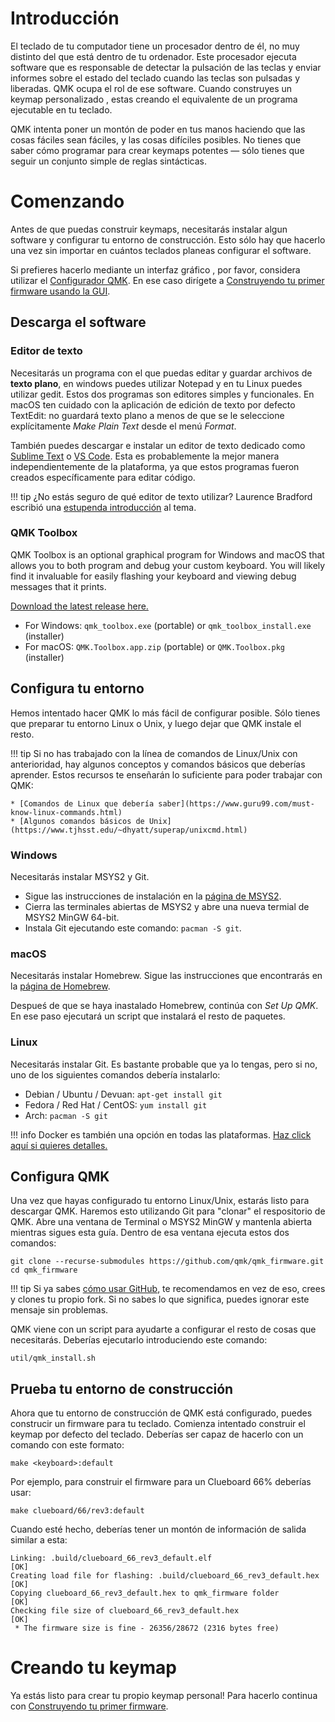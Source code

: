 # Introducción

El teclado de tu computador tiene un procesador dentro de él, no muy distinto del que está dentro de tu ordenador. Este procesador ejecuta software que es responsable de detectar la pulsación de las teclas y enviar informes sobre el estado del teclado cuando las teclas son pulsadas y liberadas. QMK ocupa el rol de ese software. Cuando construyes un keymap personalizado , estas creando el equivalente de un programa ejecutable en tu teclado.

QMK intenta poner un montón de poder en tus manos haciendo que las cosas fáciles sean fáciles, y las cosas difíciles posibles. No tienes que saber cómo programar para crear keymaps potentes — sólo tienes que seguir un conjunto simple de reglas sintácticas.

# Comenzando

Antes de que puedas construir keymaps, necesitarás instalar algun software y configurar tu entorno de construcción. Esto sólo hay que hacerlo una vez sin importar en cuántos teclados planeas configurar el software. 

Si prefieres hacerlo mediante un interfaz gráfico , por favor, considera utilizar el [Configurador QMK](https://config.qmk.fm). En ese caso dirígete a [Construyendo tu primer firmware usando la GUI](tutorial_building_firmware_configurator.md). 


## Descarga el software

### Editor de texto

Necesitarás un programa con el que puedas editar y guardar archivos de **texto plano**, en windows puedes utilizar Notepad y en tu Linux puedes utilizar gedit. Estos dos programas son editores simples y funcionales. En macOS ten cuidado con la aplicación de edición de texto por defecto TextEdit: no guardará texto plano a menos de que se le seleccione explícitamente _Make Plain Text_ desde el menú _Format_.

También puedes descargar e instalar un editor de texto dedicado como [Sublime Text](https://www.sublimetext.com/) o [VS Code](https://code.visualstudio.com/). Esta es probablemente la mejor manera independientemente de la plataforma, ya que estos programas fueron creados específicamente para editar código.

!!! tip
     ¿No estás seguro de qué editor de texto utilizar? Laurence Bradford escribió una [estupenda introducción](https://learntocodewith.me/programming/basics/text-editors/) al tema.

### QMK Toolbox

QMK Toolbox is an optional graphical program for Windows and macOS that allows you to both program and debug your custom keyboard. You will likely find it invaluable for easily flashing your keyboard and viewing debug messages that it prints.

[Download the latest release here.](https://github.com/qmk/qmk_toolbox/releases/latest)

* For Windows: `qmk_toolbox.exe` (portable) or `qmk_toolbox_install.exe` (installer)
* For macOS: `QMK.Toolbox.app.zip` (portable) or `QMK.Toolbox.pkg` (installer)

## Configura tu entorno

Hemos intentado hacer QMK lo más fácil de configurar posible. Sólo tienes que preparar tu entorno Linux o Unix, y luego dejar que QMK
instale el resto.

!!! tip
     Si no has trabajado con la línea de comandos de Linux/Unix con anterioridad, hay algunos conceptos y comandos básicos que deberías aprender. Estos recursos te enseñarán lo suficiente para poder trabajar con QMK:

    * [Comandos de Linux que debería saber](https://www.guru99.com/must-know-linux-commands.html)
    * [Algunos comandos básicos de Unix](https://www.tjhsst.edu/~dhyatt/superap/unixcmd.html)

### Windows

Necesitarás instalar MSYS2 y Git.

* Sigue las instrucciones de instalación en la [página de MSYS2](https://www.msys2.org).
* Cierra las terminales abiertas de MSYS2 y abre una nueva termial de MSYS2 MinGW 64-bit.
* Instala Git ejecutando este comando: `pacman -S git`.

### macOS

Necesitarás instalar Homebrew. Sigue las instrucciones que encontrarás en la [página de Homebrew](https://brew.sh).

Despueś de que se haya inastalado Homebrew, continúa con _Set Up QMK_. En ese paso ejecutará un script que instalará el resto de paquetes.

### Linux

Necesitarás instalar Git. Es bastante probable que ya lo tengas, pero si no, uno de los siguientes comandos debería instalarlo:

* Debian / Ubuntu / Devuan: `apt-get install git`
* Fedora / Red Hat / CentOS: `yum install git`
* Arch: `pacman -S git`

!!! info
     Docker es también una opción en todas las plataformas. [Haz click aquí si quieres detalles.](tutorial_getting_started.md#docker)

## Configura QMK

Una vez que hayas configurado tu entorno Linux/Unix, estarás listo para descargar QMK. Haremos esto utilizando Git para "clonar" el respositorio de QMK. Abre una ventana de Terminal o MSYS2 MinGW y mantenla abierta mientras sigues esta guía. Dentro de esa ventana ejecuta estos dos comandos:

```shell
git clone --recurse-submodules https://github.com/qmk/qmk_firmware.git
cd qmk_firmware
```

!!! tip
     Si ya sabes [cómo usar GitHub](getting_started_github.md), te recomendamos en vez de eso, crees y clones tu propio fork. Si no sabes lo que significa, puedes ignorar este mensaje sin problemas.

QMK viene con un script para ayudarte a configurar el resto de cosas que necesitarás. Deberías ejecutarlo introduciendo este comando:

    util/qmk_install.sh

## Prueba tu entorno de construcción

Ahora que tu entorno de construcción de QMK está configurado, puedes construcir un firmware para tu teclado. Comienza intentado construir el keymap por defecto del teclado. Deberías ser capaz de hacerlo con un comando con este formato:

    make <keyboard>:default

Por ejemplo, para construir el firmware para un Clueboard 66% deberías usar:

    make clueboard/66/rev3:default

Cuando esté hecho, deberías tener un montón de información de salida similar a esta:

```
Linking: .build/clueboard_66_rev3_default.elf                                                       [OK]
Creating load file for flashing: .build/clueboard_66_rev3_default.hex                               [OK]
Copying clueboard_66_rev3_default.hex to qmk_firmware folder                                        [OK]
Checking file size of clueboard_66_rev3_default.hex                                                 [OK]
 * The firmware size is fine - 26356/28672 (2316 bytes free)
```

# Creando tu keymap

Ya estás listo para crear tu propio keymap personal! Para hacerlo continua con [Construyendo tu primer firmware](tutorial_building_firmware.md).
